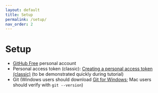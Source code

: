 ```yaml
---
layout: default
title: Setup
permalink: /setup/
nav_order: 2
---
```


# Setup

* [GitHub Free](https://github.com/join) personal account
* Personal access token (classic): [Creating a personal access token (classic)](https://docs.github.com/en/authentication/keeping-your-account-and-data-secure/creating-a-personal-access-token#creating-a-personal-access-token-classic) (to be demonstrated quickly during tutorial)
* Git (Windows users should download [Git for Windows](https://gitforwindows.org/); Mac users should verify with `git --version`)
